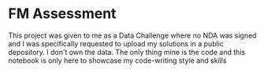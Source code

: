 # FM Assessment

This project was given to me as a Data Challenge where no NDA was signed and I was specifically requested to upload my solutions in a public depository.
I don't own the data. The only thing mine is the code and this notebook is only here to showcase my code-writing style and skills
